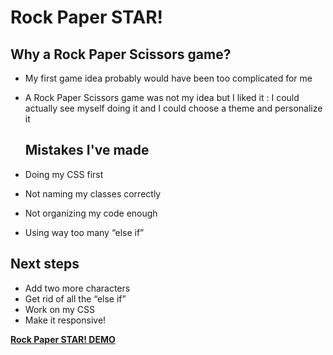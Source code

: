 # Rock Paper STAR!

## Why a Rock Paper Scissors game?

- My first game idea probably would have been too complicated for me
- A Rock Paper Scissors game was not my idea but I liked it :
  I could actually see myself doing it
  and I could choose a theme and personalize it

  ## Mistakes I've made

- Doing my CSS first

- Not naming my classes correctly

- Not organizing my code enough

- Using way too many “else if”

## Next steps

- Add two more characters
- Get rid of all the “else if”
- Work on my CSS
- Make it responsive!

**[Rock Paper STAR! DEMO](https://cpnsn.github.io/Ironhack-project-1-Rock-Paper-Scissors/)**
